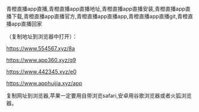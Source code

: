青橙直播app直播,青橙直播app直播地址,青橙直播app直播安装,青橙直播app直播下载,青橙直播app直播官方,青橙直播app直播app,青橙直播app直播git,青橙直播app直播回家


（复制地址到浏览器中打开）：

https://www.554567.xyz/8a

https://www.app360.xyz/q9

https://www.442345.xyz/e0

https://www.apphuijia.xyz/app

复制网址到浏览器,苹果一定要用自带浏览safari,安卓用谷歌浏览器或者火狐浏览器。
